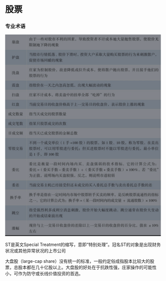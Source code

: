 # 股票

### 专业术语 

![](../.gitbook/assets/image%20%2812%29.png)

ST是英文Special Treatment的缩写，意即“特别处理”。冠名ST的对象是出现财务状况或其他异常状况的上市公司

大盘股（large-cap share）没有统一的标准，一般约定俗成指股本比较大的股票，总股本都在几十亿股以上。大盘股的好处在于抗跌性强，庄家操作的可能性小，可作为防守或长线价值投资的首选。

